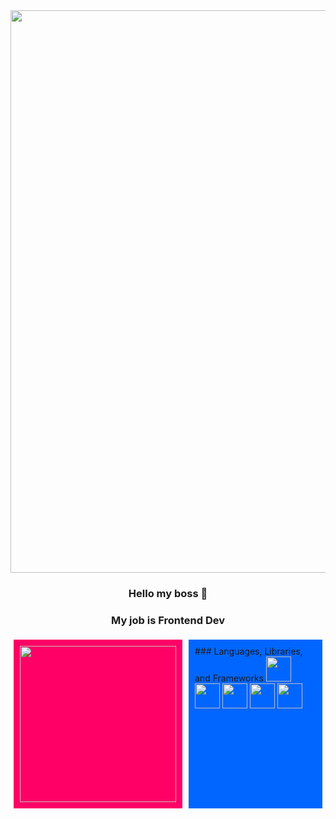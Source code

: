 <div align="center">
   <div align="center"><img src="https://media.giphy.com/media/v1.Y2lkPTc5MGI3NjExM3p4c2VxMXpsbXBpZGxjNHRmMDN0cnB5MmZ1cTNmOXBjcnU5dGR3ciZlcD12MV9pbnRlcm5hbF9naWZfYnlfaWQmY3Q9cw/CkgDjq1lvG6dGqTU61/giphy.gif" width="900px"/></div>
</div>

<div align="center">

  ### Hello my boss 👋
  ### My job is Frontend Dev

</div>

<div style="display: flex; justify-content: space-between;">
   <div style="flex: 1; background-color: #f06; padding: 10px; margin: 5px;">
      <img src="https://media.giphy.com/media/v1.Y2lkPTc5MGI3NjExeGRuZ2t6NDZ2dWtkM25hZTQ1ODdramMzZGo3ZDl4cmZ6NGZyd2F3ayZlcD12MV9pbnRlcm5hbF9naWZfYnlfaWQmY3Q9cw/eIx7liaVwx3hqcuE31/giphy.gif" width="250" height="250" />
   </div>
    <div style="flex: 1; background-color: #06f; padding: 10px; margin: 5px;">
        ### Languages, Libraries, and Frameworks
        <img src="https://cdn-icons-png.flaticon.com/512/888/888859.png" height="40" width="40" />
        <img src="https://cdn-icons-png.flaticon.com/512/888/888897.png" height="40" width="40" />
        <img src="https://cdn-icons-png.flaticon.com/512/1199/1199124.png" height="40" width="40" />
        <img src="https://upload.wikimedia.org/wikipedia/commons/thumb/a/a7/React-icon.svg/1150px-React-icon.svg.png" height="40" width="40" />
        <img src="https://static-00.iconduck.com/assets.00/tailwind-css-icon-2048x1229-u8dzt4uh.png" height="40" width="40" />
    </div>
</div>








